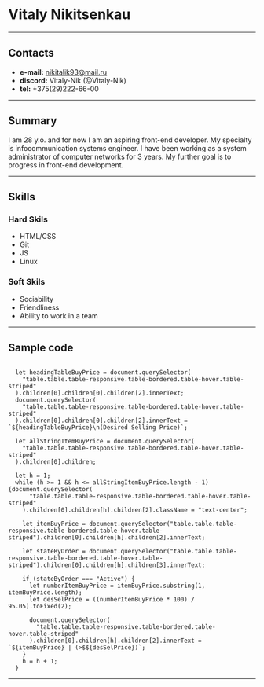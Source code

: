 # Vitaly Nikitsenkau
---
## Contacts

- **e-mail:** nikitalik93@mail.ru
- **discord:** Vitaly-Nik (@Vitaly-Nik)
- **tel:** +375(29)222-66-00

---

## Summary

I am 28 y.o. and for now I am an aspiring front-end developer. My specialty is infocommunication systems engineer. I have been working as a system administrator of computer networks for 3 years. Мy further goal is to progress in front-end development.

---
## Skills

### Hard Skils

- HTML/CSS
- Git
- JS
- Linux

### Soft Skils

- Sociability
- Friendliness
- Ability to work in a team

---
## Sample code

```

  let headingTableBuyPrice = document.querySelector(
    "table.table.table-responsive.table-bordered.table-hover.table-striped"
  ).children[0].children[0].children[2].innerText;
  document.querySelector(
    "table.table.table-responsive.table-bordered.table-hover.table-striped"
  ).children[0].children[0].children[2].innerText = `${headingTableBuyPrice}\n(Desired Selling Price)`;

  let allStringItemBuyPrice = document.querySelector(
    "table.table.table-responsive.table-bordered.table-hover.table-striped"
  ).children[0].children;

  let h = 1;
  while (h >= 1 && h <= allStringItemBuyPrice.length - 1) {document.querySelector(
      "table.table.table-responsive.table-bordered.table-hover.table-striped"
    ).children[0].children[h].children[2].className = "text-center";

    let itemBuyPrice = document.querySelector("table.table.table-responsive.table-bordered.table-hover.table-striped").children[0].children[h].children[2].innerText;

    let stateByOrder = document.querySelector("table.table.table-responsive.table-bordered.table-hover.table-striped").children[0].children[h].children[3].innerText;

    if (stateByOrder === "Active") {
      let numberItemBuyPrice = itemBuyPrice.substring(1, itemBuyPrice.length);
      let desSelPrice = ((numberItemBuyPrice * 100) / 95.05).toFixed(2);

      document.querySelector(
        "table.table.table-responsive.table-bordered.table-hover.table-striped"
      ).children[0].children[h].children[2].innerText = `${itemBuyPrice} | (>$${desSelPrice})`;
    }
    h = h + 1;
  }
```

---
